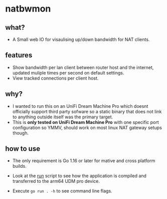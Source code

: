 # natbwmon

## what?

- A Small web IO for visaulising up/down bandwidth for NAT clients.

## features

- Show bandwidth per lan client between router host and the internet, updated
  muliple times per second on default settings.
- View tracked connections per client host.

## why?

- I wanted to run this on an UniFi Dream Machine Pro which doesnt officially
  support third party sofware so a static binary that does not link to anything
  outside itself was the primary target.
- This is **only tested on UniFi Dream Machine Pro** with one specific port
  configuration so YMMV, should work on most linux NAT gateway setups though.

## how to use

- The only requirement is Go 1.16 or later for mative and cross platform
  builds.

- Look at the [run](run) script to see how the application is compiled and
  transferred to the arm64 UDM pro device.
- Execute `go run . -h` to see command line flags.
